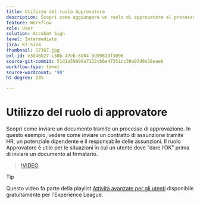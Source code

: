 ```yaml
---
title: Utilizzo del ruolo Approvatore
description: Scopri come aggiungere un ruolo di approvatore al processo di approvazione del contratto
feature: Workflow
role: User
solution: Acrobat Sign
level: Intermediate
jira: KT-5324
thumbnail: 17367.jpg
exl-id: e3d46b27-c30b-47eb-8d84-3d99813f3096
source-git-commit: 51d1a59999a7132cb6e47351cc39a93d9a38eaeb
workflow-type: tm+mt
source-wordcount: '90'
ht-degree: 23%

---
```


# Utilizzo del ruolo di approvatore

Scopri come inviare un documento tramite un processo di approvazione. In questo esempio, vedere come inviare un contratto di assunzione tramite HR, un potenziale dipendente e il responsabile delle assunzioni. Il ruolo Approvatore è utile per le situazioni in cui un utente deve “dare l’OK” prima di inviare un documento al firmatario.

>[!VIDEO](https://video.tv.adobe.com/v/343854?quality=12&learn=on&hidetitle=true)

>[!TIP]
>
>Questo video fa parte della playlist [Attività avanzate per gli utenti](https://experienceleague.adobe.com/en/playlists/acrobat-sign-get-started-business-users) disponibile gratuitamente per l&#39;Experience League.


